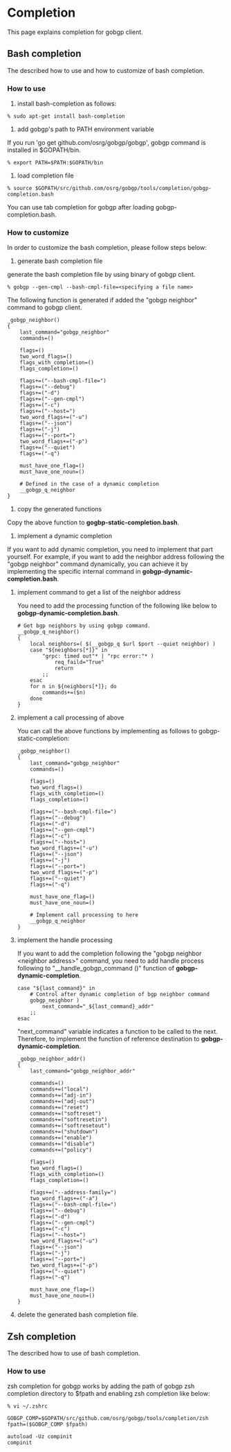 # Completion

This page explains completion for gobgp client.

## Bash completion

The described how to use and how to customize of bash completion.

### How to use

1. install bash-completion as follows:

 ```
 % sudo apt-get install bash-completion
 ```

1. add gobgp's path to PATH environment variable

 If you run 'go get github.com/osrg/gobgp/gobgp', gobgp command is installed in $GOPATH/bin.
 ```
 % export PATH=$PATH:$GOPATH/bin
 ```

1. load completion file

 ```
 % source $GOPATH/src/github.com/osrg/gobgp/tools/completion/gobgp-completion.bash
 ```

You can use tab completion for gobgp after loading gobgp-completion.bash.

### How to customize
 In order to customize the bash completion, please follow steps below:

1. generate bash completion file

 generate the bash completion file by using binary of gobgp client.
 ```
 % gobgp --gen-cmpl --bash-cmpl-file=<specifying a file name>
 ```

 The following function is generated if added the "gobgp neighbor" command  to gobgp client.

 ```
 _gobgp_neighbor()
 {
     last_command="gobgp_neighbor"
     commands=()

     flags=()
     two_word_flags=()
     flags_with_completion=()
     flags_completion=()

     flags+=("--bash-cmpl-file=")
     flags+=("--debug")
     flags+=("-d")
     flags+=("--gen-cmpl")
     flags+=("-c")
     flags+=("--host=")
     two_word_flags+=("-u")
     flags+=("--json")
     flags+=("-j")
     flags+=("--port=")
     two_word_flags+=("-p")
     flags+=("--quiet")
     flags+=("-q")

     must_have_one_flag=()
     must_have_one_noun=()

     # Defined in the case of a dynamic completion
     __gobgp_q_neighbor
 }
  ```

1. copy the generated functions

 Copy the above function to **gogbp-static-completion.bash**.

1. implement a dynamic completion

 If you want to add dynamic completion, you need to implement that part yourself.
 For example, if you want to add the neighbor address following the "gobgp neighbor" command dynamically, you can achieve it by implementing the specific internal command in **gobgp-dynamic-completion.bash**.

 1. implement command to get a list of the neighbor address

	You need to add the processing function of the following like below to **gobgp-dynamic-completion.bash**.
    ```
    # Get bgp neighbors by using gobgp command.
    __gobgp_q_neighbor()
    {
        local neighbors=( $(__gobgp_q $url $port --quiet neighbor) )
        case "${neighbors[*]}" in
            "grpc: timed out"* | "rpc error:"* )
                req_faild="True"
                return
            ;;
        esac
        for n in ${neighbors[*]}; do
            commands+=($n)
        done
    }
    ```

 1. implement a call processing of above

	You can call the above functions by implementing as follows to gobgp-static-completion:
    ```
    _gobgp_neighbor()
    {
        last_command="gobgp_neighbor"
        commands=()

        flags=()
        two_word_flags=()
        flags_with_completion=()
        flags_completion=()

        flags+=("--bash-cmpl-file=")
        flags+=("--debug")
        flags+=("-d")
        flags+=("--gen-cmpl")
        flags+=("-c")
        flags+=("--host=")
        two_word_flags+=("-u")
        flags+=("--json")
        flags+=("-j")
        flags+=("--port=")
        two_word_flags+=("-p")
        flags+=("--quiet")
        flags+=("-q")

        must_have_one_flag=()
        must_have_one_noun=()

        # Implement call processing to here
        __gobgp_q_neighbor
    }
    ```

 1. implement the handle processing

	If you want to add the completion following the "gobgp neighbor \<neighbor address\>" command, you need to add handle process following to "__handle_gobgp_command ()" function of **gobgp-dynamic-completion**.

    ```
    case "${last_command}" in
        # Control after dynamic completion of bgp neighbor command
        gobgp_neighbor )
            next_command="_${last_command}_addr"
        ;;
    esac
    ```

	"next_command" variable indicates a function to be called to the next.
     Therefore, to implement the function of reference destination  to **gobgp-dynamic-completion**.
    ```
    _gobgp_neighbor_addr()
    {
        last_command="gobgp_neighbor_addr"

        commands=()
        commands+=("local")
        commands+=("adj-in")
        commands+=("adj-out")
        commands+=("reset")
        commands+=("softreset")
        commands+=("softresetin")
        commands+=("softresetout")
        commands+=("shutdown")
        commands+=("enable")
        commands+=("disable")
        commands+=("policy")

        flags=()
        two_word_flags=()
        flags_with_completion=()
        flags_completion=()

        flags+=("--address-family=")
        two_word_flags+=("-a")
        flags+=("--bash-cmpl-file=")
        flags+=("--debug")
        flags+=("-d")
        flags+=("--gen-cmpl")
        flags+=("-c")
        flags+=("--host=")
        two_word_flags+=("-u")
        flags+=("--json")
        flags+=("-j")
        flags+=("--port=")
        two_word_flags+=("-p")
        flags+=("--quiet")
        flags+=("-q")

        must_have_one_flag=()
        must_have_one_noun=()
    }
    ```

1. delete the generated bash completion file.

## Zsh completion

The described how to use of bash completion.

### How to use

zsh completion for gobgp works by adding the path of gobgp zsh completion directory to $fpath and enabling zsh completion like below:

 ```
 % vi ~/.zshrc

 GOBGP_COMP=$GOPATH/src/github.com/osrg/gobgp/tools/completion/zsh
 fpath=($GOBGP_COMP $fpath)

 autoload -Uz compinit
 compinit

 ```